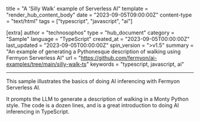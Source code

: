 title = "A 'Silly Walk' example of Serverless AI"
template = "render_hub_content_body"
date = "2023-09-05T09:00:00Z"
content-type = "text/html"
tags = ["typescript", "javascript", "ai"]

[extra]
author = "technosophos"
type = "hub_document"
category = "Sample"
language = "TypeScript"
created_at = "2023-09-05T00:00:00Z"
last_updated = "2023-09-05T00:00:00Z"
spin_version = ">v1.5"
summary =  "An example of generating a Pythonesque description of walking using Fermyon Serverless AI"
url = "https://github.com/fermyon/ai-examples/tree/main/silly-walk-ts"
keywords = "typescript, javascript, ai"

---

This sample illustrates the basics of doing AI inferencing with Fermyon Serverless AI.

It prompts the LLM to generate a description of walking in a Monty Python style. The code is a dozen lines, and is a great introduction to doing AI inferencing in TypeScript.
